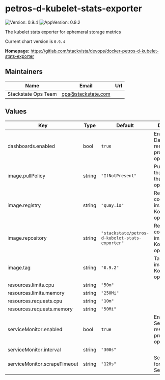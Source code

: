 # petros-d-kubelet-stats-exporter

![Version: 0.9.4](https://img.shields.io/badge/Version-0.9.4-informational?style=flat-square) ![AppVersion: 0.9.2](https://img.shields.io/badge/AppVersion-0.9.2-informational?style=flat-square)

The kubelet stats exporter for ephemeral storage metrics

Current chart version is `0.9.4`

**Homepage:** <https://gitlab.com/stackvista/devops/docker-petros-d-kubelet-stats-exporter>

## Maintainers

| Name | Email | Url |
| ---- | ------ | --- |
| Stackstate Ops Team | <ops@stackstate.com> |  |

## Values

| Key | Type | Default | Description |
|-----|------|---------|-------------|
| dashboards.enabled | bool | `true` | Enables Dashboard resource for prometheus-operator |
| image.pullPolicy | string | `"IfNotPresent"` | Pull policy for the image for the Kommoner operator |
| image.registry | string | `"quay.io"` | Registry containing the image for the Kommoner operator |
| image.repository | string | `"stackstate/petros-d-kubelet-stats-exporter"` | Repository containing the image for the Kommoner operator |
| image.tag | string | `"0.9.2"` | Tag of the image for the Kommoner operator |
| resources.limits.cpu | string | `"50m"` |  |
| resources.limits.memory | string | `"250Mi"` |  |
| resources.requests.cpu | string | `"10m"` |  |
| resources.requests.memory | string | `"50Mi"` |  |
| serviceMonitor.enabled | bool | `true` | Enables ServiceMonitor resource for prometheus-operator |
| serviceMonitor.interval | string | `"300s"` |  |
| serviceMonitor.scrapeTimeout | string | `"120s"` | Scrape timeout for the ServiceMonitor |
